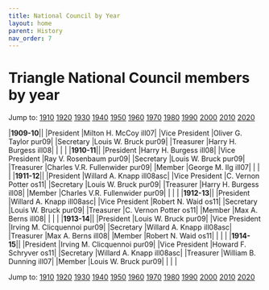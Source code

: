```yaml
---
title: National Council by Year
layout: home
parent: History
nav_order: 7
---
```

# Triangle National Council members by year

Jump to: [1910](#1910) [1920](#1920) [1930](#1930) [1940](#1940) [1950](#1950) [1960](#1960) [1970](#1970) [1980](#1980) [1990](#1990) [2000](#2000) [2010](#2010) [2020](#2020)

|__1909-10__||
|President              |Milton H. McCoy  ill07|
|Vice President         |Oliver G. Taylor  pur09|
|Secretary              |Louis W. Bruck  pur09|
|Treasurer              |Harry H. Burgess  ill08|
| | |
|<a name="1910">__1910-11__</a>||
|President              |Harry H. Burgess  ill08|
|Vice President         |Ray V. Rosenbaum  pur09|
|Secretary              |Louis W. Bruck  pur09|
|Treasurer              |Charles V.R. Fullenwider  pur09|
|Member                 |George M. Ilg  ill07|
| | |
|__1911-12__||
|President              |Willard A. Knapp  ill08asc|
|Vice President         |C. Vernon Potter  os11|
|Secretary              |Louis W. Bruck  pur09|
|Treasurer              |Harry H. Burgess  ill08|
|Member                 |Charles V.R. Fullenwider  pur09|
| | |
|__1912-13__||
|President              |Willard A. Knapp  ill08asc|
|Vice President         |Robert N. Waid  os11|
|Secretary              |Louis W. Bruck  pur09|
|Treasurer              |C. Vernon Potter  os11|
|Member                 |Max A. Berns  ill08|
| | |
|__1913-14__||
|President              |Louis W. Bruck  pur09|
|Vice President         |Irving M. Clicquennoi  pur09|
|Secretary              |Willard A. Knapp  ill08asc|
|Treasurer              |Max A. Berns  ill08|
|Member                 |Robert N. Waid  os11|
| | |
|__1914-15__||
|President              |Irving M. Clicquennoi  pur09|
|Vice President         |Howard F. Schryver  os11|
|Secretary              |Willard A. Knapp  ill08asc|
|Treasurer              |William B. Dunning  ill07|
|Member                 |Louis W. Bruck  pur09|
| | |


Jump to: [1910](#1910) [1920](#1920) [1930](#1930) [1940](#1940) [1950](#1950) [1960](#1960) [1970](#1970) [1980](#1980) [1990](#1990) [2000](#2000) [2010](#2010) [2020](#2020)
